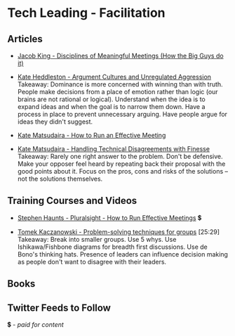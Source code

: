 # Tech Leading - Facilitation

## Articles

- [Jacob King - Disciplines of Meaningful Meetings (How the Big Guys do it)](https://cleverchecklist.com/blog/thoughts/disciplines-of-meaningful-meetings/)

- [Kate Heddleston - Argument Cultures and Unregulated Aggression](https://kateheddleston.com/blog/argument-cultures-and-unregulated-aggression)
Takeaway: Dominance is more concerned with winning than with truth. People make decisions from a place of emotion rather than logic (our brains are not rational or logical).  Understand when the idea is to expand ideas and when the goal is to narrow them down. Have a process in place to prevent unnecessary arguing.  Have people argue for ideas they didn't suggest.

- [Kate Matsudaira - How to Run an Effective Meeting](http://katemats.com/how-to-run-an-effective-meeting/)

- [Kate Matsudaira - Handling Technical Disagreements with Finesse](http://katemats.com/handling-technical-disagreements-with-finesse/)
Takeaway: Rarely one right answer to the problem. Don't be defensive. Make your opposer feel heard by repeating back their proposal with the good points about it. Focus on the pros, cons and risks of the solutions – not the solutions themselves.

## Training Courses and Videos

- [Stephen Haunts - Pluralsight - How to Run Effective Meetings](https://app.pluralsight.com/library/courses/run-effective-meetings) 💲

- [Tomek Kaczanowski - Problem-solving techniques for groups](https://vimeo.com/126778448) [25:29]
Takeaway: Break into smaller groups. Use 5 whys. Use Ishikawa/Fishbone diagrams for breadth first discussions. Use de Bono's thinking hats. Presence of leaders can influence decision making as people don't want to disagree with their leaders.  


## Books


## Twitter Feeds to Follow


💲 - *paid for content*